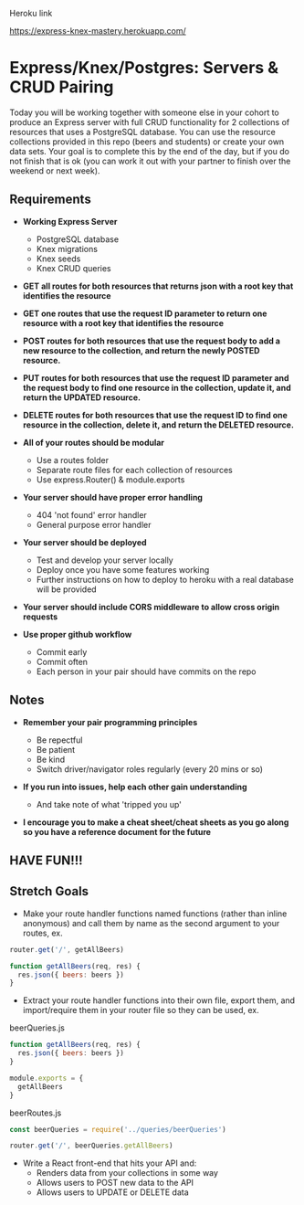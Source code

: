 Heroku link

https://express-knex-mastery.herokuapp.com/

# Express/Knex/Postgres: Servers & CRUD Pairing

Today you will be working together with someone else in your cohort to produce an Express server with full CRUD functionality for 2 collections of resources that uses a PostgreSQL database. You can use the resource collections provided in this repo (beers and students) or create your own data sets. Your goal is to complete this by the end of the day, but if you do not finish that is ok (you can work it out with your partner to finish over the weekend or next week).

## Requirements

* **Working Express Server**
  - PostgreSQL database
  - Knex migrations
  - Knex seeds
  - Knex CRUD queries

* **GET all routes for both resources that returns json with a root key that identifies the resource**

* **GET one routes that use the request ID parameter to return one resource with a root key that identifies the resource**

* **POST routes for both resources that use the request body to add a new resource to the collection, and return the newly POSTED resource.**

* **PUT routes for both resources that use the request ID parameter and the request body to find one resource in the collection, update it, and return the UPDATED resource.**

* **DELETE routes for both resources that use the request ID to find one resource in the collection, delete it, and return the DELETED resource.**

* **All of your routes should be modular**
  - Use a routes folder
  - Separate route files for each collection of resources
  - Use express.Router() & module.exports

* **Your server should have proper error handling**
  - 404 'not found' error handler
  - General purpose error handler

* **Your server should be deployed**
  - Test and develop your server locally
  - Deploy once you have some features working
  - Further instructions on how to deploy to heroku with a real database will be provided

* **Your server should include CORS middleware to allow cross origin requests**

* **Use proper github workflow**
  - Commit early
  - Commit often
  - Each person in your pair should have commits on the repo

## Notes

* **Remember your pair programming principles**
  - Be repectful
  - Be patient
  - Be kind
  - Switch driver/navigator roles regularly (every 20 mins or so)

* **If you run into issues, help each other gain understanding**
  - And take note of what 'tripped you up'

* **I encourage you to make a cheat sheet/cheat sheets as you go along so you have a reference document for the future**

## HAVE FUN!!!

## Stretch Goals

* Make your route handler functions named functions (rather than inline anonymous) and call them by name as the second argument to your routes, ex.

```js
router.get('/', getAllBeers)

function getAllBeers(req, res) {
  res.json({ beers: beers })
}
```

* Extract your route handler functions into their own file, export them, and import/require them in your router file so they can be used, ex.

beerQueries.js
```js
function getAllBeers(req, res) {
  res.json({ beers: beers })
}

module.exports = {
  getAllBeers
}
```
beerRoutes.js
```js
const beerQueries = require('../queries/beerQueries')

router.get('/', beerQueries.getAllBeers)
```

* Write a React front-end that hits your API and:
  - Renders data from your collections in some way
  - Allows users to POST new data to the API
  - Allows users to UPDATE or DELETE data
